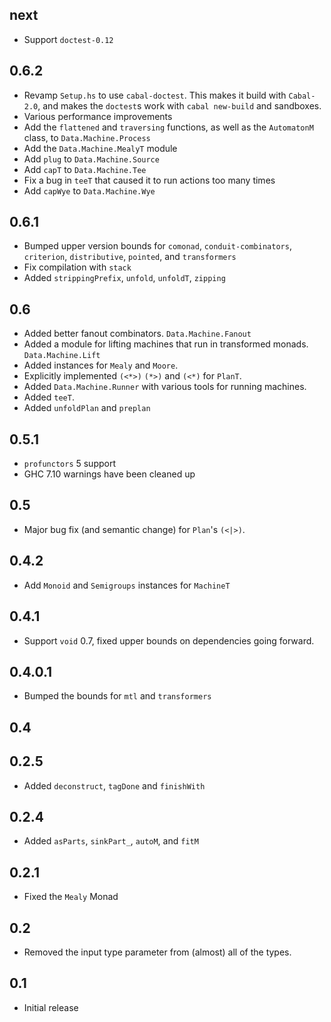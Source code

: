 next
----
* Support `doctest-0.12`

0.6.2
-----
* Revamp `Setup.hs` to use `cabal-doctest`. This makes it build
  with `Cabal-2.0`, and makes the `doctest`s work with `cabal new-build` and
  sandboxes.
* Various performance improvements
* Add the `flattened` and `traversing` functions, as well as the `AutomatonM`
  class, to `Data.Machine.Process`
* Add the `Data.Machine.MealyT` module
* Add `plug` to `Data.Machine.Source`
* Add `capT` to `Data.Machine.Tee`
* Fix a bug in `teeT` that caused it to run actions too many times
* Add `capWye` to `Data.Machine.Wye`

0.6.1
-----
* Bumped upper version bounds for `comonad`, `conduit-combinators`, `criterion`, `distributive`, `pointed`, and `transformers`
* Fix compilation with `stack`
* Added `strippingPrefix`, `unfold`, `unfoldT`, `zipping`

0.6
---
* Added better fanout combinators. `Data.Machine.Fanout`
* Added a module for lifting machines that run in transformed monads. `Data.Machine.Lift`
* Added instances for `Mealy` and `Moore`.
* Explicitly implemented `(<*>)` `(*>)` and `(<*)` for `PlanT`.
* Added `Data.Machine.Runner` with various tools for running machines.
* Added `teeT`.
* Added `unfoldPlan` and `preplan`

0.5.1
-----
* `profunctors` 5 support
* GHC 7.10 warnings have been cleaned up

0.5
---
* Major bug fix (and semantic change) for `Plan`'s `(<|>)`.

0.4.2
-----
* Add `Monoid` and `Semigroups` instances for `MachineT`

0.4.1
-----
* Support `void` 0.7, fixed upper bounds on dependencies going forward.

0.4.0.1
-----
* Bumped the bounds for `mtl` and `transformers`

0.4
-----

0.2.5
-----
* Added `deconstruct`, `tagDone` and `finishWith`

0.2.4
-----
* Added `asParts`, `sinkPart_`, `autoM`, and `fitM`

0.2.1
-----
* Fixed the `Mealy` Monad

0.2
---
* Removed the input type parameter from (almost) all of the types.

0.1
---
* Initial release
